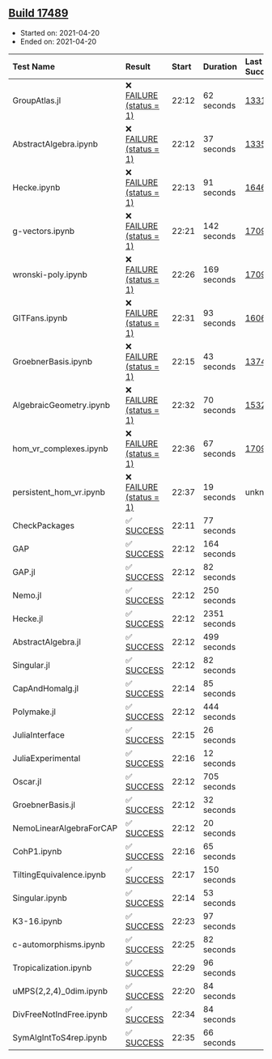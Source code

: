 ## [Build 17489](https://oscarci.mathematik.uni-kl.de/job/oscar/17489/)

* Started on: 2021-04-20
* Ended on: 2021-04-20

| Test Name    | Result | Start | Duration | Last Success | First Failure |
|:-------------|:-------|:------|:---------|:-------------|:--------------|
| GroupAtlas.jl | ❌ [FAILURE (status = 1)](https://oscarci.mathematik.uni-kl.de/job/oscar/17489/artifact/logs/build-17489/GroupAtlas.jl.log) | 22:12 | 62 seconds | [13311](https://oscarci.mathematik.uni-kl.de/job/oscar/13311/) | [13312](https://oscarci.mathematik.uni-kl.de/job/oscar/13312/) |
| AbstractAlgebra.ipynb | ❌ [FAILURE (status = 1)](https://oscarci.mathematik.uni-kl.de/job/oscar/17489/artifact/logs/build-17489/AbstractAlgebra.ipynb.log) | 22:12 | 37 seconds | [13355](https://oscarci.mathematik.uni-kl.de/job/oscar/13355/) | [13356](https://oscarci.mathematik.uni-kl.de/job/oscar/13356/) |
| Hecke.ipynb | ❌ [FAILURE (status = 1)](https://oscarci.mathematik.uni-kl.de/job/oscar/17489/artifact/logs/build-17489/Hecke.ipynb.log) | 22:13 | 91 seconds | [16463](https://oscarci.mathematik.uni-kl.de/job/oscar/16463/) | [16464](https://oscarci.mathematik.uni-kl.de/job/oscar/16464/) |
| g-vectors.ipynb | ❌ [FAILURE (status = 1)](https://oscarci.mathematik.uni-kl.de/job/oscar/17489/artifact/logs/build-17489/g-vectors.ipynb.log) | 22:21 | 142 seconds | [17099](https://oscarci.mathematik.uni-kl.de/job/oscar/17099/) | [17100](https://oscarci.mathematik.uni-kl.de/job/oscar/17100/) |
| wronski-poly.ipynb | ❌ [FAILURE (status = 1)](https://oscarci.mathematik.uni-kl.de/job/oscar/17489/artifact/logs/build-17489/wronski-poly.ipynb.log) | 22:26 | 169 seconds | [17098](https://oscarci.mathematik.uni-kl.de/job/oscar/17098/) | [17099](https://oscarci.mathematik.uni-kl.de/job/oscar/17099/) |
| GITFans.ipynb | ❌ [FAILURE (status = 1)](https://oscarci.mathematik.uni-kl.de/job/oscar/17489/artifact/logs/build-17489/GITFans.ipynb.log) | 22:31 | 93 seconds | [16068](https://oscarci.mathematik.uni-kl.de/job/oscar/16068/) | [16069](https://oscarci.mathematik.uni-kl.de/job/oscar/16069/) |
| GroebnerBasis.ipynb | ❌ [FAILURE (status = 1)](https://oscarci.mathematik.uni-kl.de/job/oscar/17489/artifact/logs/build-17489/GroebnerBasis.ipynb.log) | 22:15 | 43 seconds | [13748](https://oscarci.mathematik.uni-kl.de/job/oscar/13748/) | [13749](https://oscarci.mathematik.uni-kl.de/job/oscar/13749/) |
| AlgebraicGeometry.ipynb | ❌ [FAILURE (status = 1)](https://oscarci.mathematik.uni-kl.de/job/oscar/17489/artifact/logs/build-17489/AlgebraicGeometry.ipynb.log) | 22:32 | 70 seconds | [15322](https://oscarci.mathematik.uni-kl.de/job/oscar/15322/) | [15323](https://oscarci.mathematik.uni-kl.de/job/oscar/15323/) |
| hom_vr_complexes.ipynb | ❌ [FAILURE (status = 1)](https://oscarci.mathematik.uni-kl.de/job/oscar/17489/artifact/logs/build-17489/hom_vr_complexes.ipynb.log) | 22:36 | 67 seconds | [17099](https://oscarci.mathematik.uni-kl.de/job/oscar/17099/) | [17100](https://oscarci.mathematik.uni-kl.de/job/oscar/17100/) |
| persistent_hom_vr.ipynb | ❌ [FAILURE (status = 1)](https://oscarci.mathematik.uni-kl.de/job/oscar/17489/artifact/logs/build-17489/persistent_hom_vr.ipynb.log) | 22:37 | 19 seconds | unknown | unknown |
| CheckPackages | ✅ [SUCCESS](https://oscarci.mathematik.uni-kl.de/job/oscar/17489/artifact/logs/build-17489/CheckPackages.log) | 22:11 | 77 seconds |  |  |
| GAP | ✅ [SUCCESS](https://oscarci.mathematik.uni-kl.de/job/oscar/17489/artifact/logs/build-17489/GAP.log) | 22:12 | 164 seconds |  |  |
| GAP.jl | ✅ [SUCCESS](https://oscarci.mathematik.uni-kl.de/job/oscar/17489/artifact/logs/build-17489/GAP.jl.log) | 22:12 | 82 seconds |  |  |
| Nemo.jl | ✅ [SUCCESS](https://oscarci.mathematik.uni-kl.de/job/oscar/17489/artifact/logs/build-17489/Nemo.jl.log) | 22:12 | 250 seconds |  |  |
| Hecke.jl | ✅ [SUCCESS](https://oscarci.mathematik.uni-kl.de/job/oscar/17489/artifact/logs/build-17489/Hecke.jl.log) | 22:12 | 2351 seconds |  |  |
| AbstractAlgebra.jl | ✅ [SUCCESS](https://oscarci.mathematik.uni-kl.de/job/oscar/17489/artifact/logs/build-17489/AbstractAlgebra.jl.log) | 22:12 | 499 seconds |  |  |
| Singular.jl | ✅ [SUCCESS](https://oscarci.mathematik.uni-kl.de/job/oscar/17489/artifact/logs/build-17489/Singular.jl.log) | 22:12 | 82 seconds |  |  |
| CapAndHomalg.jl | ✅ [SUCCESS](https://oscarci.mathematik.uni-kl.de/job/oscar/17489/artifact/logs/build-17489/CapAndHomalg.jl.log) | 22:14 | 85 seconds |  |  |
| Polymake.jl | ✅ [SUCCESS](https://oscarci.mathematik.uni-kl.de/job/oscar/17489/artifact/logs/build-17489/Polymake.jl.log) | 22:12 | 444 seconds |  |  |
| JuliaInterface | ✅ [SUCCESS](https://oscarci.mathematik.uni-kl.de/job/oscar/17489/artifact/logs/build-17489/JuliaInterface.log) | 22:15 | 26 seconds |  |  |
| JuliaExperimental | ✅ [SUCCESS](https://oscarci.mathematik.uni-kl.de/job/oscar/17489/artifact/logs/build-17489/JuliaExperimental.log) | 22:16 | 12 seconds |  |  |
| Oscar.jl | ✅ [SUCCESS](https://oscarci.mathematik.uni-kl.de/job/oscar/17489/artifact/logs/build-17489/Oscar.jl.log) | 22:12 | 705 seconds |  |  |
| GroebnerBasis.jl | ✅ [SUCCESS](https://oscarci.mathematik.uni-kl.de/job/oscar/17489/artifact/logs/build-17489/GroebnerBasis.jl.log) | 22:12 | 32 seconds |  |  |
| NemoLinearAlgebraForCAP | ✅ [SUCCESS](https://oscarci.mathematik.uni-kl.de/job/oscar/17489/artifact/logs/build-17489/NemoLinearAlgebraForCAP.log) | 22:12 | 20 seconds |  |  |
| CohP1.ipynb | ✅ [SUCCESS](https://oscarci.mathematik.uni-kl.de/job/oscar/17489/artifact/logs/build-17489/CohP1.ipynb.log) | 22:16 | 65 seconds |  |  |
| TiltingEquivalence.ipynb | ✅ [SUCCESS](https://oscarci.mathematik.uni-kl.de/job/oscar/17489/artifact/logs/build-17489/TiltingEquivalence.ipynb.log) | 22:17 | 150 seconds |  |  |
| Singular.ipynb | ✅ [SUCCESS](https://oscarci.mathematik.uni-kl.de/job/oscar/17489/artifact/logs/build-17489/Singular.ipynb.log) | 22:14 | 53 seconds |  |  |
| K3-16.ipynb | ✅ [SUCCESS](https://oscarci.mathematik.uni-kl.de/job/oscar/17489/artifact/logs/build-17489/K3-16.ipynb.log) | 22:23 | 97 seconds |  |  |
| c-automorphisms.ipynb | ✅ [SUCCESS](https://oscarci.mathematik.uni-kl.de/job/oscar/17489/artifact/logs/build-17489/c-automorphisms.ipynb.log) | 22:25 | 82 seconds |  |  |
| Tropicalization.ipynb | ✅ [SUCCESS](https://oscarci.mathematik.uni-kl.de/job/oscar/17489/artifact/logs/build-17489/Tropicalization.ipynb.log) | 22:29 | 96 seconds |  |  |
| uMPS(2,2,4)_0dim.ipynb | ✅ [SUCCESS](https://oscarci.mathematik.uni-kl.de/job/oscar/17489/artifact/logs/build-17489/uMPS-2-2-4-_0dim.ipynb.log) | 22:20 | 84 seconds |  |  |
| DivFreeNotIndFree.ipynb | ✅ [SUCCESS](https://oscarci.mathematik.uni-kl.de/job/oscar/17489/artifact/logs/build-17489/DivFreeNotIndFree.ipynb.log) | 22:34 | 84 seconds |  |  |
| SymAlgIntToS4rep.ipynb | ✅ [SUCCESS](https://oscarci.mathematik.uni-kl.de/job/oscar/17489/artifact/logs/build-17489/SymAlgIntToS4rep.ipynb.log) | 22:35 | 66 seconds |  |  |
